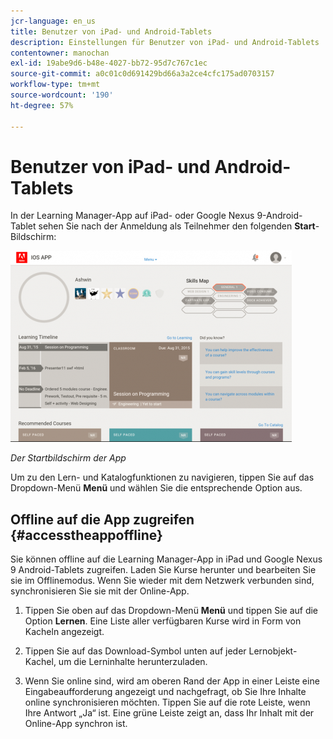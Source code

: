 ```yaml
---
jcr-language: en_us
title: Benutzer von iPad- und Android-Tablets
description: Einstellungen für Benutzer von iPad- und Android-Tablets
contentowner: manochan
exl-id: 19abe9d6-b48e-4027-bb72-95d7c767c1ec
source-git-commit: a0c01c0d691429bd66a3a2ce4cfc175ad0703157
workflow-type: tm+mt
source-wordcount: '190'
ht-degree: 57%

---
```


# Benutzer von iPad- und Android-Tablets

In der Learning Manager-App auf iPad- oder Google Nexus 9-Android-Tablet sehen Sie nach der Anmeldung als Teilnehmer den folgenden **Start**-Bildschirm:

![](assets/screenshot-2015-08-07-12-24-40-e1439211134842.png)

*Der Startbildschirm der App*

Um zu den Lern- und Katalogfunktionen zu navigieren, tippen Sie auf das Dropdown-Menü **Menü** und wählen Sie die entsprechende Option aus.

<!--![](assets/menu-ipad.png)-->

## Offline auf die App zugreifen {#accesstheappoffline}

Sie können offline auf die Learning Manager-App in iPad und Google Nexus 9 Android-Tablets zugreifen. Laden Sie Kurse herunter und bearbeiten Sie sie im Offlinemodus. Wenn Sie wieder mit dem Netzwerk verbunden sind, synchronisieren Sie sie mit der Online-App.

1. Tippen Sie oben auf das Dropdown-Menü **Menü** und tippen Sie auf die Option **Lernen**. Eine Liste aller verfügbaren Kurse wird in Form von Kacheln angezeigt.
1. Tippen Sie auf das Download-Symbol unten auf jeder Lernobjekt-Kachel, um die Lerninhalte herunterzuladen.

   <!--![](assets/download-ipad.png)-->

1. Wenn Sie online sind, wird am oberen Rand der App in einer Leiste eine Eingabeaufforderung angezeigt und nachgefragt, ob Sie Ihre Inhalte online synchronisieren möchten. Tippen Sie auf die rote Leiste, wenn Ihre Antwort „Ja“ ist. Eine grüne Leiste zeigt an, dass Ihr Inhalt mit der Online-App synchron ist.

<!--## Track device storage {#trackdevicestorage}

You can monitor your device storage periodically.

Tap the profile icon at the upper-right corner of the app and tap **Device Storage** menu option.

![](assets/app-device-storage.png)

An app storage information dialog appears as shown below.

![](assets/app-storage.png)

Using the app storage information, you can check the total space of device, app and the downloaded courses. This information enables you to download courses accordingly. To delete the downloaded courses in the device, tap X icon adjacent to each course name.-->
